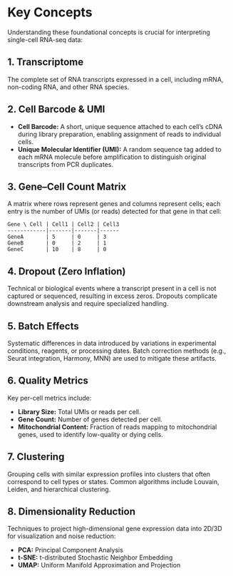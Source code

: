# Key Concepts

Understanding these foundational concepts is crucial for interpreting single-cell RNA-seq data:

## 1. Transcriptome
The complete set of RNA transcripts expressed in a cell, including mRNA, non-coding RNA, and other RNA species.

## 2. Cell Barcode & UMI
- **Cell Barcode:** A short, unique sequence attached to each cell’s cDNA during library preparation, enabling assignment of reads to individual cells.
- **Unique Molecular Identifier (UMI):** A random sequence tag added to each mRNA molecule before amplification to distinguish original transcripts from PCR duplicates.

## 3. Gene–Cell Count Matrix
A matrix where rows represent genes and columns represent cells; each entry is the number of UMIs (or reads) detected for that gene in that cell:

```
Gene \ Cell | Cell1 | Cell2 | Cell3
------------|-------|-------|------
GeneA       | 5     | 0     | 3    
GeneB       | 0     | 2     | 1    
GeneC       | 10    | 8     | 0    
```

## 4. Dropout (Zero Inflation)
Technical or biological events where a transcript present in a cell is not captured or sequenced, resulting in excess zeros. Dropouts complicate downstream analysis and require specialized handling.

## 5. Batch Effects
Systematic differences in data introduced by variations in experimental conditions, reagents, or processing dates. Batch correction methods (e.g., Seurat integration, Harmony, MNN) are used to mitigate these artifacts.

## 6. Quality Metrics
Key per-cell metrics include:
- **Library Size:** Total UMIs or reads per cell.
- **Gene Count:** Number of genes detected per cell.
- **Mitochondrial Content:** Fraction of reads mapping to mitochondrial genes, used to identify low-quality or dying cells.

## 7. Clustering
Grouping cells with similar expression profiles into clusters that often correspond to cell types or states. Common algorithms include Louvain, Leiden, and hierarchical clustering.

## 8. Dimensionality Reduction
Techniques to project high-dimensional gene expression data into 2D/3D for visualization and noise reduction:
- **PCA:** Principal Component Analysis
- **t-SNE:** t-distributed Stochastic Neighbor Embedding
- **UMAP:** Uniform Manifold Approximation and Projection

